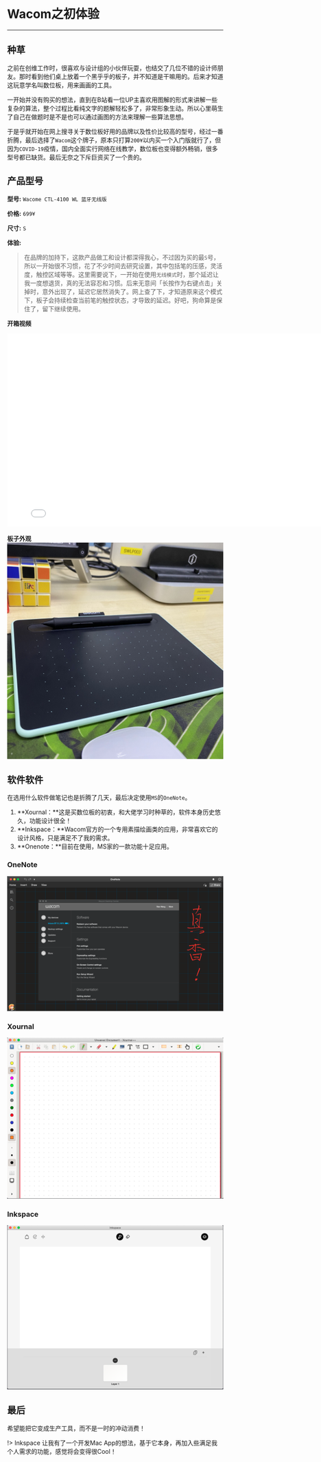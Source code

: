 # Wacom之初体验
---

## 种草
之前在创维工作时，很喜欢与设计组的小伙伴玩耍，也结交了几位不错的设计师朋友。那时看到他们桌上放着一个黑乎乎的板子，并不知道是干嘛用的。后来才知道这玩意学名叫数位板，用来画画的工具。

一开始并没有购买的想法，直到在B站看一位UP主喜欢用图解的形式来讲解一些复杂的算法，整个过程比看纯文字的题解轻松多了，非常形象生动。所以心里萌生了自己在做题时是不是也可以通过画图的方法来理解一些算法思想。

于是乎就开始在网上搜寻关于数位板好用的品牌以及性价比较高的型号，经过一番折腾，最后选择了`Wacom`这个牌子，原本只打算`200¥`以内买一个入门版就行了，但因为`COVID-19`疫情，国内全面实行网络在线教学，数位板也变得额外畅销，很多型号都已缺货。最后无奈之下斥巨资买了一个贵的。

## 产品型号
**型号:** `Wacome CTL-4100 WL 蓝牙无线版`

**价格:** `699¥`

**尺寸:** `S`

**体验:** 
> 在品牌的加持下，这款产品做工和设计都深得我心，不过因为买的最`S`号，所以一开始很不习惯，花了不少时间去研究设置，其中包括笔的压感，灵活度，触控区域等等。这里需要说下，一开始在使用`无线模式`时，那个延迟让我一度想退货，真的无法容忍和习惯。后来无意间「长按作为右键点击」关掉时，意外出现了，延迟它居然消失了。网上查了下，才知道原来这个模式下，板子会持续检查当前笔的触控状态，才导致的延迟。好吧，狗命算是保住了，留下继续使用。

**开箱视频**
<iframe 
    width="800" 
    height="450" 
    src="/images/wacom.mov"
    frameborder="0" 
    allowfullscreen>
</iframe>

**板子外观**
![](images/wacom.jpg)

## 软件软件
在选用什么软件做笔记也是折腾了几天，最后决定使用`MS`的`OneNote`。

1. **Xournal：**这是买数位板的初衷，和大佬学习时种草的，软件本身历史悠久，功能设计很全！
2. **Inkspace：**Wacom官方的一个专用素描绘画类的应用，非常喜欢它的设计风格，只是满足不了我的需求。
3. **Onenote：**目前在使用，MS家的一款功能十足应用。

### OneNote
![](images/onenote.png)

### Xournal
![](images/Xournal.png)

### Inkspace
![](images/Inkspace.png)

## 最后
希望能把它变成生产工具，而不是一时的冲动消费！

!> Inkspace 让我有了一个开发Mac App的想法，基于它本身，再加入些满足我个人需求的功能，感觉将会变得很Cool！


